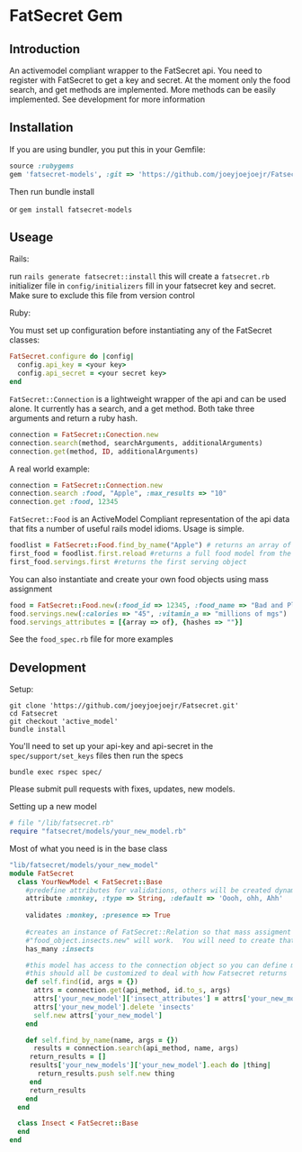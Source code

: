FatSecret Gem
=============

Introduction
------------
An activemodel compliant wrapper to the FatSecret api. You need to register with FatSecret to get
a key and secret. At the moment only the food search, and get methods are implemented.  More methods
can be easily implemented.  See development for more information

Installation
------------
If you are using bundler, you put this in your Gemfile:

```ruby
source :rubygems
gem 'fatsecret-models', :git => 'https://github.com/joeyjoejoejr/Fatsecret.git'
```
Then run bundle install

or `gem install fatsecret-models`

Useage
------

Rails:

run `rails generate fatsecret::install`
this will create a `fatsecret.rb` initializer file in `config/initializers`
fill in your fatsecret key and secret.  Make sure to exclude this file from version control


Ruby:

You must set up configuration before instantiating any of the FatSecret classes:


```ruby
FatSecret.configure do |config|
  config.api_key = <your key>
  config.api_secret = <your secret key>
end
```  

`FatSecret::Connection` is a lightweight wrapper of the api and can be used alone.
It currently has a search, and a get method.  Both take three arguments and return a ruby hash.

```ruby
connection = FatSecret::Conection.new
connection.search(method, searchArguments, additionalArguments)
connection.get(method, ID, additionalArguments)
```
    
A real world example:

```ruby
connection = FatSecret::Connection.new
connection.search :food, "Apple", :max_results => "10"
connection.get :food, 12345
```

`FatSecret::Food` is an ActiveModel Compliant representation of the api data that
fits a number of useful rails model idioms.  Usage is simple.

```ruby
foodlist = FatSecret::Food.find_by_name("Apple") # returns an array of Food objects
first_food = foodlist.first.reload #returns a full food model from the api
first_food.servings.first #returns the first serving object
```
    
You can also instantiate and create your own food objects using mass assignment

```ruby
food = FatSecret::Food.new(:food_id => 12345, :food_name => "Bad and Plenties")
food.servings.new(:calories => "45", :vitamin_a => "millions of mgs")
food.servings_attributes = [{array => of}, {hashes => ""}]
```
    
See the `food_spec.rb` file for more examples

Development
-------------

Setup:

```    
git clone 'https://github.com/joeyjoejoejr/Fatsecret.git'
cd Fatsecret
git checkout 'active_model'
bundle install
```
    
You'll need to set up your api-key and api-secret in the `spec/support/set_keys` files
then run the specs

```
bundle exec rspec spec/
```
  
Please submit pull requests with fixes, updates, new models.

Setting up a new model


```ruby
# file "/lib/fatsecret.rb"
require "fatsecret/models/your_new_model.rb"
```    
Most of what you need is in the base class

```ruby
"lib/fatsecret/models/your_new_model"
module FatSecret
  class YourNewModel < FatSecret::Base
    #predefine attributes for validations, others will be created dynamically
    attribute :monkey, :type => String, :default => 'Oooh, ohh, Ahh'  
    
    validates :monkey, :presence => True
    
    #creates an instance of FatSecret::Relation so that mass assigment and  
    #"food_object.insects.new" will work.  You will need to create that related model.
    has_many :insects

    #this model has access to the connection object so you can define methods
    #this should all be customized to deal with how Fatsecret returns
    def self.find(id, args = {})
      attrs = connection.get(api_method, id.to_s, args)
      attrs['your_new_model']['insect_attributes'] = attrs['your_new_model']['insects']['insect']
      attrs['your_new_model'].delete 'insects'
      self.new attrs['your_new_model']
    end

    def self.find_by_name(name, args = {})
      results = connection.search(api_method, name, args)
     return_results = []
     results['your_new_models']['your_new_model'].each do |thing|
       return_results.push self.new thing
     end
     return_results
    end
  end

  class Insect < FatSecret::Base
  end
end
```    
